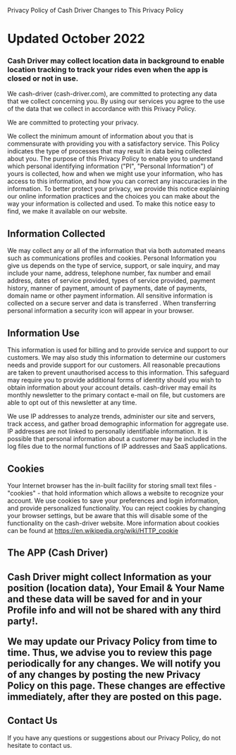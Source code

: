 Privacy Policy of Cash Driver
Changes to This Privacy Policy

<h1>Updated October 2022</h1>

<h3>Cash Driver may collect location data in background to enable location tracking to track your rides even when the app is closed or not in use.</h3>
 

We cash-driver (cash-driver.com), are committed to protecting any data that we collect concerning you. By using our services you agree to the use of the data that we collect in accordance with this Privacy Policy.

We are committed to protecting your privacy.

We collect the minimum amount of information about you that is commensurate with providing you with a satisfactory service. This Policy indicates the type of processes that may result in data being collected about you. The purpose of this Privacy Policy to enable you to understand which personal identifying information ("PI", "Personal Information") of yours is collected, how and when we might use your information, who has access to this information, and how you can correct any inaccuracies in the information. To better protect your privacy, we provide this notice explaining our online information practices and the choices you can make about the way your information is collected and used. To make this notice easy to find, we make it available on our website.

<h2>Information Collected</h2>

We may collect any or all of the information that via both automated means such as communications profiles and cookies. Personal Information you give us depends on the type of service, support, or sale inquiry, and may include your name, address, telephone number, fax number and email address, dates of service provided, types of service provided, payment history, manner of payment, amount of payments, date of payments, domain name or other payment information. All sensitive information is collected on a secure server and data is transferred . When transferring personal information a security icon will appear in your browser.
 

<h2>Information Use</h2>

This information is used for billing and to provide service and support to our customers. We may also study this information to determine our customers needs and provide support for our customers. All reasonable precautions are taken to prevent unauthorised access to this information. This safeguard may require you to provide additional forms of identity should you wish to obtain information about your account details. cash-driver may email its monthly newsletter to the primary contact e-mail on file, but customers are able to opt out of this newsletter at any time.

We use IP addresses to analyze trends, administer our site and servers, track access, and gather broad demographic information for aggregate use. IP addresses are not linked to personally identifiable information. It is possible that personal information about a customer may be included in the log files due to the normal functions of IP addresses and SaaS applications.
 

<h2>Cookies</h2>

Your Internet browser has the in-built facility for storing small text files - "cookies" - that hold information which allows a website to recognize your account. We use cookies to save your preferences and login information, and provide personalized functionality. You can reject cookies by changing your browser settings, but be aware that this will disable some of the functionality on the cash-driver website. More information about cookies can be found at https://en.wikipedia.org/wiki/HTTP_cookie

<h2>The APP (Cash Driver)<h2>
Cash Driver might collect Information as your position (location data), Your Email & Your Name and these data will be saved  for and in your  Profile info and will not be shared with any third party!.


We may update our Privacy Policy from time to time. Thus, we advise you to review this page periodically for any changes. We will notify you of any changes by posting the new Privacy Policy on this page. These changes are effective immediately, after they are posted on this page.


<h2>Contact Us</h2>

If you have any questions or suggestions about our Privacy Policy, do not hesitate to contact us.
